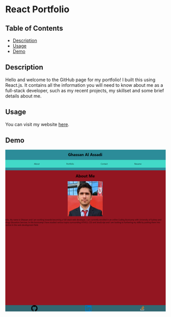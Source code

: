 # React Portfolio

## Table of Contents
- [Description](#description)
- [Usage](#usage)
- [Demo](#demo)

## Description
Hello and welcome to the GitHub page for my portfolio! I built this using React.js. It contains all the information you will need to know about me as a full-stack developer, such as my recent projects, my skillset and some brief details about me.

## Usage
You can visit my website <a href='https://ghassanalassadi.github.io/react-portfolio/' target='_blank'>here</a>.

## Demo
<img src='./assets/image.png'>
